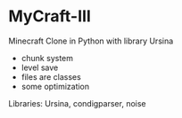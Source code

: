 # MyCraft-III
Minecraft Clone in Python with library Ursina


- chunk system
- level save
- files are classes
- some optimization


Libraries: Ursina, condigparser, noise
